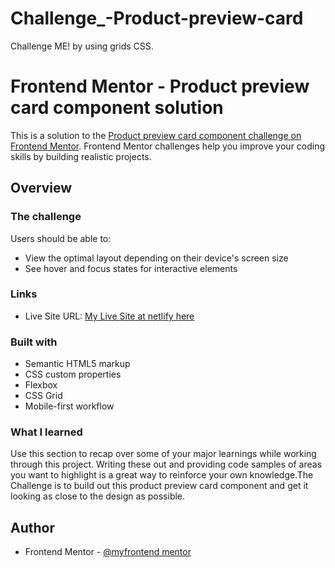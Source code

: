 # Challenge_-Product-preview-card
Challenge ME! by using grids CSS.

# Frontend Mentor - Product preview card component solution

This is a solution to the [Product preview card component challenge on Frontend Mentor](https://www.frontendmentor.io/challenges/product-preview-card-component-GO7UmttRfa). Frontend Mentor challenges help you improve your coding skills by building realistic projects. 



## Overview

### The challenge

Users should be able to:

- View the optimal layout depending on their device's screen size
- See hover and focus states for interactive elements

### Links
- Live Site URL: [My Live Site at netlify here](https://64b0fb0634d496171098ad7b--voluble-cupcake-a203e5.netlify.app/)

### Built with

- Semantic HTML5 markup
- CSS custom properties
- Flexbox
- CSS Grid
- Mobile-first workflow

### What I learned

Use this section to recap over some of your major learnings while working through this project. Writing these out and providing code samples of areas you want to highlight is a great way to reinforce your own knowledge.The Challenge is to build out this product preview card component and get it looking as close to the design as possible.

## Author
- Frontend Mentor - [@myfrontend mentor](https://www.frontendmentor.io/profile/jeanD1300)






